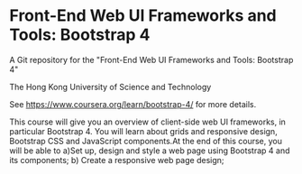 # Front-End Web UI Frameworks and Tools: Bootstrap 4

A Git repository for the "Front-End Web UI Frameworks and Tools: Bootstrap 4"

The Hong Kong University of Science and Technology

See https://www.coursera.org/learn/bootstrap-4/ for more details.

This course will give you an overview of client-side web UI frameworks, 
in particular Bootstrap 4. You will learn about grids and responsive design, 
Bootstrap CSS and JavaScript components.At the end of this course, you will be able to 
a)Set up, design and style a web page using Bootstrap 4 and its components; 
b) Create a responsive web page design;
